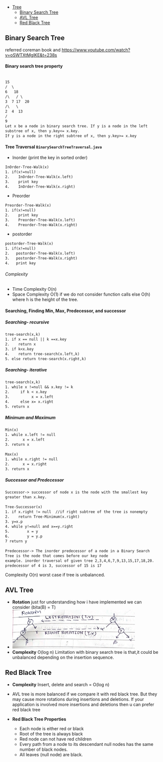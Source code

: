 - [Tree](#tree)
  - [Binary Search Tree](#binary-search-tree)
  - [AVL Tree](#avl-tree)
  - [Red Black Tree](#red-black-tree)

##  Binary Search Tree

referred coreman book and https://www.youtube.com/watch?v=oSWTXtMglKE&t=238s
#### Binary search tree property
```

15
/  \
6   18
/\   / \
3  7 17  20
/\   \
2  4  13
/
9
Let x be a node in binary search tree. If y is a node in the left substree of x, then y.key<= x.key. 
If y is a node in the right subtree of x, then y.key>= x.key
```

#### Tree Traversal ```BinarySearchTreeTraversal.java```
- Inorder (print the key in sorted order)
```
InOrder-Tree-Walk(x)
1. if(x!=null)
2.    InOrder-Tree-Walk(x.left)
3.    print key
4.    InOrder-Tree-Walk(x.right)
```
- Preorder
```
Preorder-Tree-Walk(x)
1. if(x!=null)
2.    print key
3.    Preorder-Tree-Walk(x.left)
4.    Preorder-Tree-Walk(x.right)
```
- postorder

```
postorder-Tree-Walk(x)
1. if(x!=null)
2.   postorder-Tree-Walk(x.left)
3.   postorder-Tree-Walk(x.right) 
4.   print key 
```
###### Complexity
- Time Complexity O(n) 
- Space Complexity O(1) if we do not consider function calls else O(h) where h is the height of the tree.

#### Searching, Finding Min, Max, Predecessor, and successor
##### Searching- recursive
```
tree-search(x,k)
1. if x == null || k ==x.key
2.    return x
3. if k<x.key
4.    return tree-search(x.left,k)
5. else return tree-search(x.right,k)
```
##### Searching- iterative
```
tree-search(x,k)
1. while x !=null && x.key != k
2.     if k < x.key
3.          x = x.left
4.     else x= x.right
5. return x
```

##### Minimum and Maximum
```
Min(x)
1. while x.left != null
2.      x = x.left
3. return x

Max(x)
1. while x.right != null
2.      x = x.right
3. return x
```

##### Successor and Predecessor
```
Successor-> successor of node x is the node with the smallest key greater than x.key.

Tree-Successor(x)
1. if x.right != null  //if right subtree of the tree is nonempty
2.    return Tree-Minimum(x.right)
3. y=x.p
4. while y!=null and x==y.right
5.        x = y
6.        y = y.p
7 return y

Predecessor-> The inorder predecessor of a node in a Binary Search Tree is the node that comes before our key node
example. inorder traversal of given tree 2,3,4,6,7,9,13,15,17,18,20. predecessor of 4 is 3, successor of 15 is 17
```
Complexity O(n) worst case if tree is unbalanced.

##  AVL Tree
- **Rotation**  just for understanding how i have implemented we can consider (bita(B) = T)
-  <img src="rotation.png" width = "400"></img>
- **Complexity** O(log n)
 Limitation with binary search tree is that,it could be unbalanced depending on the insertion sequence.




##  Red Black Tree

- **Complexity** Insert, delete and search = O(log n)

- AVL tree is more balanced if we compare it with red black tree. But they may cause more rotations during insertions and deletions.
If your application is involved more insertions and deletions then u can prefer red black tree
- **Red Black Tree Properties**
   - Each node is either red or black
   - Root of the tree is always black
   - Red node can not have red children
   - Every path from a node to its descendant null nodes has the same number of black nodes.
   - All leaves (null node) are black.





